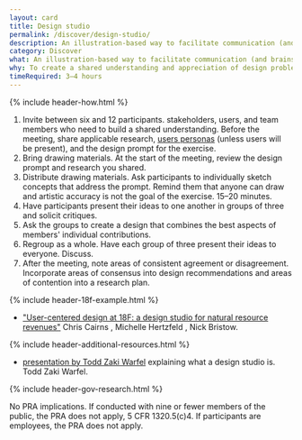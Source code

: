 ```yaml
---
layout: card
title: Design studio
permalink: /discover/design-studio/
description: An illustration-based way to facilitate communication (and brainstorming) between a project team and stakeholders.
category: Discover
what: An illustration-based way to facilitate communication (and brainstorming) between a project team and stakeholders.
why: To create a shared understanding and appreciation of design problems confronting the project team.
timeRequired: 3–4 hours
---
```


{% include header-how.html %}

1. Invite between six and 12 participants. stakeholders, users, and team members who need to build a shared understanding. Before the meeting, share applicable research, [users personas](/decide/personas/) (unless users will be present), and the design prompt for the exercise.
1. Bring drawing materials. At the start of the meeting, review the design prompt and research you shared.
1. Distribute drawing materials. Ask participants to individually sketch concepts that address the prompt. Remind them that anyone can draw and artistic accuracy is not the goal of the exercise. 15–20 minutes.
1. Have participants present their ideas to one another in groups of three and solicit critiques.
1. Ask the groups to create a design that combines the best aspects of members' individual contributions.
1. Regroup as a whole. Have each group of three present their ideas to everyone. Discuss.
1. After the meeting, note areas of consistent agreement or disagreement. Incorporate areas of consensus into design recommendations and areas of contention into a research plan.

<section class="method--section method--section--18f-example" markdown="1" >

{% include header-18f-example.html %}

- ["User-centered design at 18F: a design studio for natural resource revenues"](https://18f.gsa.gov/2014/09/25/design-studio-onrr/) Chris Cairns , Michelle Hertzfeld , Nick Bristow.

</section>

<section class="method--section method--section--additional-resources method--section--non-printable-content" markdown="1">
{% include header-additional-resources.html %}

- [presentation by Todd Zaki Warfel](https://vimeo.com/37861987/) explaining what a design studio is. Todd Zaki Warfel.
</section>

<section class="method--section method--section--government-considerations" markdown="1" > {% include header-gov-research.html %}

No PRA implications. If conducted with nine or fewer members of the public, the PRA does not apply, 5 CFR 1320.5(c)4. If participants are employees, the PRA does not apply.
</section>
